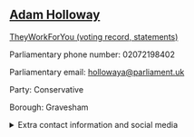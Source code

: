 ## <a href="https://members.parliament.uk/member/1522/contact">Adam Holloway</a>

<a href="https://www.theyworkforyou.com/mp/11599/adam_holloway/gravesham">TheyWorkForYou (voting record, statements)</a> 

Parliamentary phone number: 02072198402 

Parliamentary email: hollowaya@parliament.uk 

Party: Conservative 

Borough: Gravesham 

<details><summary>Extra contact information and social media</summary> 
<li>Website: http://www.adamholloway.co.uk/</li>
<li>Twitter:</li>
<li>Constituency office phone number:</li>
<li>Constituency office email:</li>
<li>Facebook:</li>
<li>Instagram:</li>
<li>Youtube:</li>
<li>Linkedin:</li>
<li>Government department phone number:</li>
<li>Government department email:</li>
<li>Threads:</li>
<li>Party office phone number:</li>
<li>Party office email:</li>
<li>Tiktok:</li>
</details>
